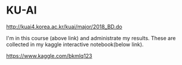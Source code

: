 # KU-AI
http://kuai4.korea.ac.kr/kuai/major/2018_BD.do

I'm in this course (above link) and administrate my results. These are collected in my kaggle interactive notebook(below link).

https://www.kaggle.com/bkmlq123
